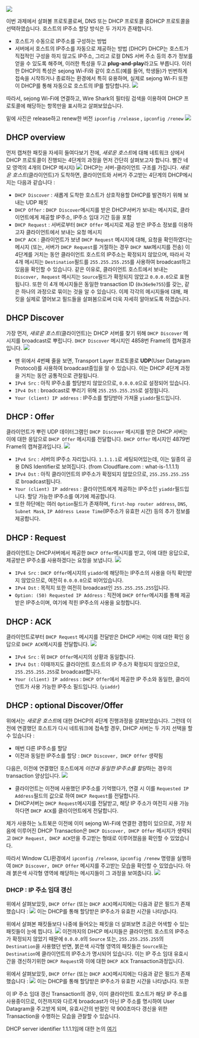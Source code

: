 ![](https://i.imgur.com/rNtiZBP.png)

이번 과제에서 살펴볼 프로토콜로써, DNS 또는 DHCP 프로토콜 중DHCP 프로토콜을 선택하였습니다.
호스트의 IP주소 할당 방식은 두 가지가 존재합니다.
- 호스트가 수동으로 IP주소를 구성하는 방법
- 서버에서 호스트의 IP주소를 자동으로 제공하는 방법 (DHCP)
DHCP는 호스트가 직접적인 구성을 하지 않고도 IP주소, 그리고 로컬 DNS 서버 주소 등의 추가 정보를 얻을 수 있도록 해주며, 이러한 특성을 두고 **plug-and-play**라고도 부릅니다.
이러한 DHCP의 특성은 sejong Wi-Fi와 같이 호스트(예를 들어, 학생들)가 빈번하게 접속을 시작하거나 종료하는 환경에서 특히 유용하며, 실제로 sejong Wi-Fi 또한 이 DHCP를 통해 자동으로 호스트의 IP를 할당합니다.
![](https://i.imgur.com/clSZC8I.png)

따라서, sejong Wi-Fi에 연결하고, Wire Shark의 필터링 검색을 이용하여 DHCP 프로토콜에 해당하는 항목만을 표시하고 살펴보았습니다.

밑에 사진은 release하고 renew한 버전
`ipconfig /release` , `ipconfig /renew` 
![](https://i.imgur.com/o65zs5U.png)

## DHCP overview
먼저 캡쳐한 패킷을 자세히 들여다보기 전에, *새로운 호스트*에 대해 네트워크 상에서 DHCP 프로토콜이 진행되는 4단계의 과정을 먼저 간단히 살펴보고자 합니다. 빨간 네모 영역의 4개의 DHCP 메시지)
![](https://i.imgur.com/qD3bjhT.png)
DHCP는 서버-클라이언트 구조를 가집니다.
*새로운 호스트*(클라이언트)가 도착하면, 클라이언트와 서버가 주고받는 4단계의 DHCP메시지는 다음과 같습니다 :
- `DHCP Discover` : 새롭게 도착한 호스트가 상호작용할 DHCP를 발견하기 위해 보내는 UDP 패킷
- `DHCP Offer` : `DHCP Discover`메시지를 받은 DHCP서버가 보내는 메시지로, 클라이언트에게 제공할 IP주소, IP주소 임대 기간 등을 포함
- `DHCP Request` : 서버로부터 `DHCP Offer` 메시지로 제공 받은 IP주소 정보를 이용하고자 클라이언트에서 보내는 요청 메시지
- `DHCP ACK` : 클라이언트가 보낸 `DHCP Request` 메시지에 대해, 요청을 확인하였다는 메시지 (또는, 서버가  `DHCP Request`를 거절하는 경우 `DHCP NAK`메시지를 전송)
이 4단계를 거치는 동안 클라이언트 호스트의 IP주소는 확정되지 않았으며, 따라서 각 4개 메시지는 `Destination`필드를 `255.255.255.255`를 사용하여 broadcast하고 있음을 확인할 수 있습니다.
같은 이유로, 클라이언트 호스트에서 보내는 `Discover, Request` 메시지는 `Source`필드가 확정되지 않았고 `0.0.0.0`으로 표현됩니다.
또한 이 4개 메시지들은 동일한 transaction ID (`0x36e9e755`)를 갖는, 같은 하나의 과정으로 묶이는 것을 알 수 있습니다.
이제 각각의 메시지들에 대해, 패킷을 실제로 열어보고 필드들을 살펴봄으로써 더욱 자세히 알아보도록 하겠습니다.

## DHCP Discover
가장 먼저, *새로운 호스트*(클라이언트)는 DHCP 서버를 찾기 위해 `DHCP Discover` 메시지를 broadcast로 뿌립니다. 
`DHCP Discover` 메시지인 4858번 Frame의 캡쳐결과입니다. 
![](https://i.imgur.com/CsFUww2.png)
- 맨 위에서 4번째 줄을 보면, Transport Layer 프로토콜로 **UDP**(User Datagram Protocol)를 사용하여 broadcast중임을 알 수 있습니다.
	이는 DHCP 4단계 과정을 거치는 동안 공통적으로 관찰됩니다.
- `IPv4 Src` : 아직 IP주소를 할당받지 않았으므로,  `0.0.0.0`으로 설정되어 있습니다.
- `IPv4 Dst` : broadcast로 뿌리기 위해 `255.255.255.255`로 설정됩니다.
- `Your (client) IP address` : IP주소를 할당받아 가져올 `yiaddr`필드입니다.

## DHCP : Offer
클라이언트가 뿌린 UDP 데이터그램인 `DHCP Discover` 메시지를 받은 DHCP 서버는 이에 대한 응답으로 `DHCP Offer` 메시지를 전달합니다.
`DHCP Offer` 메시지인 4879번 Frame의 캡쳐결과입니다.
![](https://i.imgur.com/dNElSBx.png)
- `IPv4 Src` : 서버의 IP주소 자리입니다. `1.1.1.1`로 세팅되어있는데, 이는 일종의 공용 DNS Identifier로 보여집니다. (from Cloudflare.com : what-is-1.1.1.1)
- `IPv4 Dst` : 아직 클라이언트의 IP주소가 확정되지 않았으므로, `255.255.255.255`로 broadcast됩니다.
- `Your (client) IP address` : 클라이언트에게 제공하는 IP주소인 `yiaddr`필드입니다. 할당 가능한 IP주소를 여기에 제공합니다.
- 또한 하단에는 여러 `Option`필드가 존재하며, `first-hop router address`, `DNS`, `Subnet Mask`, `IP Address Lease Time`(IP주소가 유효한 시간) 등의 추가 정보를 제공합니다.

## DHCP : Request
클라이언트는 DHCP서버에서 제공한 `DHCP Offer`메시지를 받고, 이에 대한 응답으로, 제공받은 IP주소를 사용하겠다는 요청을 보냅니다.
![](https://i.imgur.com/Z9oPauq.png)
- `IPv4 Src` : `DHCP Offer`메시지의 `yiaddr`에 해당하는 IP주소의 사용을 아직 확인받지 않았으므로, 여전히 `0.0.0.0`으로 비어있습니다.
- `IPv4 Dst` : 목적지 또한 여전히 broadcast인 `255.255.255.255`입니다.
- `Option: (50) Requested IP Address` : 직전에 `DHCP Offer`메시지를 통해 제공받은 IP주소이며, 여기에 적힌 IP주소의 사용을 요청합니다.

## DHCP : ACK
클라이언트로부터 `DHCP Request` 메시지를 전달받은 DHCP 서버는 이에 대한 확인 응답으로 `DHCP ACK`메시지를 전달합니다.
![](https://i.imgur.com/ZlAJHBD.png)
- `IPv4 Src` : 위 `DHCP Offer`메시지의 상황과 동일합니다.
- `IPv4 Dst` : 이때까지도 클라이언트 호스트의 IP 주소가 확정되지 않았으므로, `255.255.255.255`로 broadcast합니다.
- `Your (client) IP address` : `DHCP Offer`에서 제공한 IP 주소와 동일한, 클라이언트가 사용 가능한 IP주소 필드입니다. (`yiaddr`)

## DHCP : optional Discover/Offer
위에서는 *새로운 호스트*에 대한 DHCP의 4단계 진행과정을 살펴보았습니다. 그런데 이전에 연결했던 호스트가 다시 네트워크에 접속할 경우, DHCP 서버는 두 가지 선택을 할 수 있습니다 :
- 매번 다른 IP주소를 할당
- 이전과 동일한 IP주소를 할당 : `DHCP Discover, DHCP Offer` 생략됨

다음은, 이전에 연결했던 호스트에게 *이전과 동일한 IP주소를 할당*하는 경우의 transaction 양상입니다.
![](https://i.imgur.com/Ngs0Aee.png)
- 클라이언트는 이전에 사용했던 IP주소를 기억했다가, 연결 시 이를 `Requested IP Address`필드의 값으로 하여 `DHCP Request`를 전달합니다.
- DHCP서버는 `DHCP Request`메시지를 전달받고, 해당 IP 주소가 여전히 사용 가능하다면 `DHCP ACK`를 클라이언트에게 전달합니다.

제가 사용하는 노트북은 이전에 이미 sejong Wi-Fi에 연결한 경험이 있으므로, 가장 처음에 이루어진 DHCP Transaction은 `DHCP Discover, DHCP Offer` 메시지가 생략되고 `DHCP Request, DHCP ACK`만을 주고받는 형태로 이루어졌음을 확인할 수 있었습니다.

따라서 Window CLI환경에서 `ipconfig /release`, `ipconfig /renew` 명령을 실행하여 `DHCP Discover, DHCP Offer` 메시지를 주고받는 모습을 확인할 수 있었습니다.
아래 붉은색 사각형 영역에 해당하는 메시지들이 그 과정을 보여줍니다.
![](https://i.imgur.com/uIPcJcp.png)

### DHCP : IP 주소 임대 갱신
위에서 살펴보았듯, `DHCP Offer` (또는 `DHCP ACK`)메시지에는 다음과 같은 필드가 존재했습니다 :
![](https://i.imgur.com/UNXC3F0.png)
이는 DHCP를 통해 할당받은 IP주소가 유효한 시간을 나타냅니다. 

위에서 살펴본 패킷들보다 나중에 들어오는 패킷을 더 살펴보면 조금은 어색할 수 있는 패킷들이 눈에 띕니다.
![](https://i.imgur.com/tjx6SOu.png)
이전까지의 DHCP 메시지들은 클라이언트 호스트의 IP주소가 확정되지 않았기 때문에 `0.0.0.0`의 `Source` 또는, `255.255.255.255`의 `Destination`을 사용했던 반면, 붉은색 사각형 영역의 패킷들은 `Source`또는 `Destination`에 클라이언트의 IP주소가 명시되어 있습니다.
이는 IP 주소 임대 유효시간을 갱신하기위한 `DHCP Request`와 이에 대한 `DHCP ACK` Transaction과정입니다. 

위에서 살펴보았듯, `DHCP Offer` (또는 `DHCP ACK`)메시지에는 다음과 같은 필드가 존재했습니다 :
![](https://i.imgur.com/UNXC3F0.png)
이는 DHCP를 통해 할당받은 IP주소가 유효한 시간을 나타냅니다.
또한 

이 IP 주소 임대 갱신 Transaction의 경우, 이미 클라이언트 호스트가 해당 IP 주소를 사용중이므로, 이전까지와 다르게 broadcast가 아닌 IP 주소를 명시하여 User Datagram을 주고받게 되며, 유효시간의 반절인 약 900초마다 갱신을 위한 Transaction을 수행하는 모습을 관찰할 수 있습니다.







DHCP server identifier 1.1.1.1임에 대한 논의 [여기](https://revolutionwifi.blogspot.com/2011/03/explaining-dhcp-server-1111.html)
